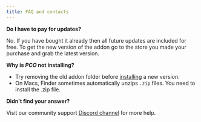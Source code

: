 ```yaml
---
title: FAQ and contacts
---
```


**Do I have to pay for updates?**

No. If you have bought it already then all future updates are included for free. To get the new version of the addon go to the store you made your purchase and grab the latest version.

**Why is *PCO* not installing?**

- Try removing the old addon folder before [installing](https://www.physicaladdons.com/pco/getting-started/#installation) a new version.
- On Macs, Finder sometimes automatically unzips `.zip` files. You need to install the .zip file.

**Didn't find your answer?**



Visit our community support [Discord channel](https://discord.gg/wvzPVzj9Vr) for more help.